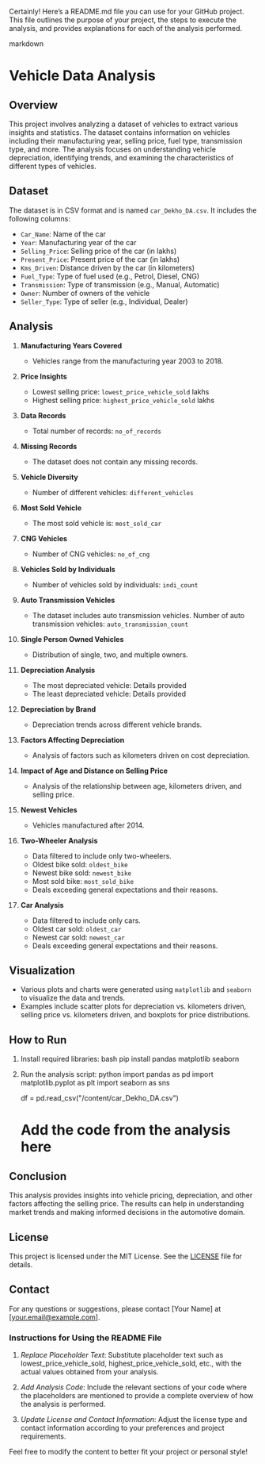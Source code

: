 
Certainly! Here’s a README.md file you can use for your GitHub project. This file outlines the purpose of your project, the steps to execute the analysis, and provides explanations for each of the analysis performed.

markdown
# Vehicle Data Analysis

## Overview

This project involves analyzing a dataset of vehicles to extract various insights and statistics. The dataset contains information on vehicles including their manufacturing year, selling price, fuel type, transmission type, and more. The analysis focuses on understanding vehicle depreciation, identifying trends, and examining the characteristics of different types of vehicles.

## Dataset

The dataset is in CSV format and is named `car_Dekho_DA.csv`. It includes the following columns:

- `Car_Name`: Name of the car
- `Year`: Manufacturing year of the car
- `Selling_Price`: Selling price of the car (in lakhs)
- `Present_Price`: Present price of the car (in lakhs)
- `Kms_Driven`: Distance driven by the car (in kilometers)
- `Fuel_Type`: Type of fuel used (e.g., Petrol, Diesel, CNG)
- `Transmission`: Type of transmission (e.g., Manual, Automatic)
- `Owner`: Number of owners of the vehicle
- `Seller_Type`: Type of seller (e.g., Individual, Dealer)

## Analysis

1. **Manufacturing Years Covered**
   - Vehicles range from the manufacturing year 2003 to 2018.

2. **Price Insights**
   - Lowest selling price: `lowest_price_vehicle_sold` lakhs
   - Highest selling price: `highest_price_vehicle_sold` lakhs

3. **Data Records**
   - Total number of records: `no_of_records`

4. **Missing Records**
   - The dataset does not contain any missing records.

5. **Vehicle Diversity**
   - Number of different vehicles: `different_vehicles`

6. **Most Sold Vehicle**
   - The most sold vehicle is: `most_sold_car`

7. **CNG Vehicles**
   - Number of CNG vehicles: `no_of_cng`

8. **Vehicles Sold by Individuals**
   - Number of vehicles sold by individuals: `indi_count`

9. **Auto Transmission Vehicles**
   - The dataset includes auto transmission vehicles. Number of auto transmission vehicles: `auto_transmission_count`

10. **Single Person Owned Vehicles**
    - Distribution of single, two, and multiple owners.

11. **Depreciation Analysis**
    - The most depreciated vehicle: Details provided
    - The least depreciated vehicle: Details provided

12. **Depreciation by Brand**
    - Depreciation trends across different vehicle brands.

13. **Factors Affecting Depreciation**
    - Analysis of factors such as kilometers driven on cost depreciation.

14. **Impact of Age and Distance on Selling Price**
    - Analysis of the relationship between age, kilometers driven, and selling price.

15. **Newest Vehicles**
    - Vehicles manufactured after 2014.

16. **Two-Wheeler Analysis**
    - Data filtered to include only two-wheelers.
    - Oldest bike sold: `oldest_bike`
    - Newest bike sold: `newest_bike`
    - Most sold bike: `most_sold_bike`
    - Deals exceeding general expectations and their reasons.

17. **Car Analysis**
    - Data filtered to include only cars.
    - Oldest car sold: `oldest_car`
    - Newest car sold: `newest_car`
    - Deals exceeding general expectations and their reasons.

## Visualization

- Various plots and charts were generated using `matplotlib` and `seaborn` to visualize the data and trends.
- Examples include scatter plots for depreciation vs. kilometers driven, selling price vs. kilometers driven, and boxplots for price distributions.

## How to Run

1. Install required libraries:
   bash
   pip install pandas matplotlib seaborn
   

2. Run the analysis script:
   python
   import pandas as pd
   import matplotlib.pyplot as plt
   import seaborn as sns

   df = pd.read_csv("/content/car_Dekho_DA.csv")
   # Add the code from the analysis here
   

## Conclusion

This analysis provides insights into vehicle pricing, depreciation, and other factors affecting the selling price. The results can help in understanding market trends and making informed decisions in the automotive domain.

## License

This project is licensed under the MIT License. See the [LICENSE](LICENSE) file for details.

## Contact

For any questions or suggestions, please contact [Your Name] at [your.email@example.com].


### Instructions for Using the README File

1. *Replace Placeholder Text*: Substitute placeholder text such as lowest_price_vehicle_sold, highest_price_vehicle_sold, etc., with the actual values obtained from your analysis.

2. *Add Analysis Code*: Include the relevant sections of your code where the placeholders are mentioned to provide a complete overview of how the analysis is performed.

3. *Update License and Contact Information*: Adjust the license type and contact information according to your preferences and project requirements.

Feel free to modify the content to better fit your project or personal style!

